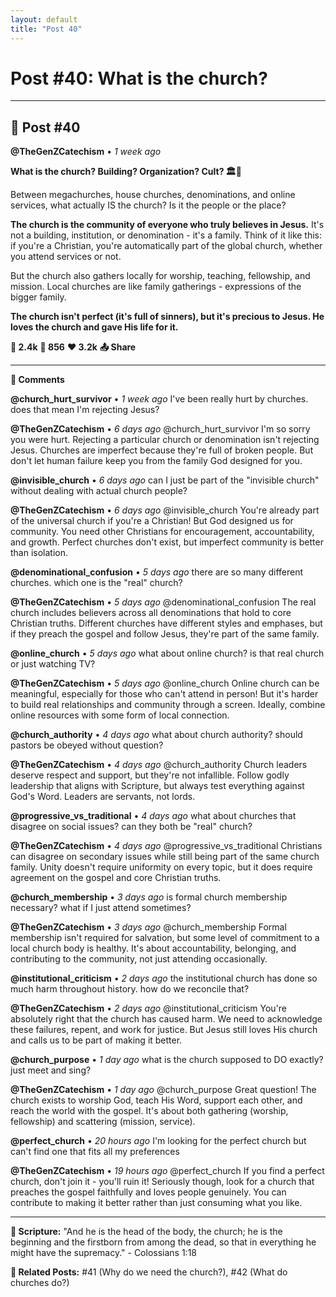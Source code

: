 ```yaml
---
layout: default
title: "Post 40"
---
```

# Post #40: What is the church?

---

## 📱 Post #40

**@TheGenZCatechism** • *1 week ago*

**What is the church? Building? Organization? Cult? 🏛️👥**

Between megachurches, house churches, denominations, and online services, what actually IS the church? Is it the people or the place?

**The church is the community of everyone who truly believes in Jesus.** It's not a building, institution, or denomination - it's a family. Think of it like this: if you're a Christian, you're automatically part of the global church, whether you attend services or not.

But the church also gathers locally for worship, teaching, fellowship, and mission. Local churches are like family gatherings - expressions of the bigger family.

**The church isn't perfect (it's full of sinners), but it's precious to Jesus. He loves the church and gave His life for it.**

**💭 2.4k** **🔄 856** **❤️ 3.2k** **📤 Share**

---

**💬 Comments**

**@church_hurt_survivor** • *1 week ago*
I've been really hurt by churches. does that mean I'm rejecting Jesus?

**@TheGenZCatechism** • *6 days ago*
@church_hurt_survivor I'm so sorry you were hurt. Rejecting a particular church or denomination isn't rejecting Jesus. Churches are imperfect because they're full of broken people. But don't let human failure keep you from the family God designed for you.

**@invisible_church** • *6 days ago*
can I just be part of the "invisible church" without dealing with actual church people?

**@TheGenZCatechism** • *6 days ago*
@invisible_church You're already part of the universal church if you're a Christian! But God designed us for community. You need other Christians for encouragement, accountability, and growth. Perfect churches don't exist, but imperfect community is better than isolation.

**@denominational_confusion** • *5 days ago*
there are so many different churches. which one is the "real" church?

**@TheGenZCatechism** • *5 days ago*
@denominational_confusion The real church includes believers across all denominations that hold to core Christian truths. Different churches have different styles and emphases, but if they preach the gospel and follow Jesus, they're part of the same family.

**@online_church** • *5 days ago*
what about online church? is that real church or just watching TV?

**@TheGenZCatechism** • *5 days ago*
@online_church Online church can be meaningful, especially for those who can't attend in person! But it's harder to build real relationships and community through a screen. Ideally, combine online resources with some form of local connection.

**@church_authority** • *4 days ago*
what about church authority? should pastors be obeyed without question?

**@TheGenZCatechism** • *4 days ago*
@church_authority Church leaders deserve respect and support, but they're not infallible. Follow godly leadership that aligns with Scripture, but always test everything against God's Word. Leaders are servants, not lords.

**@progressive_vs_traditional** • *4 days ago*
what about churches that disagree on social issues? can they both be "real" church?

**@TheGenZCatechism** • *4 days ago*
@progressive_vs_traditional Christians can disagree on secondary issues while still being part of the same church family. Unity doesn't require uniformity on every topic, but it does require agreement on the gospel and core Christian truths.

**@church_membership** • *3 days ago*
is formal church membership necessary? what if I just attend sometimes?

**@TheGenZCatechism** • *3 days ago*
@church_membership Formal membership isn't required for salvation, but some level of commitment to a local church body is healthy. It's about accountability, belonging, and contributing to the community, not just attending occasionally.

**@institutional_criticism** • *2 days ago*
the institutional church has done so much harm throughout history. how do we reconcile that?

**@TheGenZCatechism** • *2 days ago*
@institutional_criticism You're absolutely right that the church has caused harm. We need to acknowledge these failures, repent, and work for justice. But Jesus still loves His church and calls us to be part of making it better.

**@church_purpose** • *1 day ago*
what is the church supposed to DO exactly? just meet and sing?

**@TheGenZCatechism** • *1 day ago*
@church_purpose Great question! The church exists to worship God, teach His Word, support each other, and reach the world with the gospel. It's about both gathering (worship, fellowship) and scattering (mission, service).

**@perfect_church** • *20 hours ago*
I'm looking for the perfect church but can't find one that fits all my preferences

**@TheGenZCatechism** • *19 hours ago*
@perfect_church If you find a perfect church, don't join it - you'll ruin it! Seriously though, look for a church that preaches the gospel faithfully and loves people genuinely. You can contribute to making it better rather than just consuming what you like.

---

**📖 Scripture:** "And he is the head of the body, the church; he is the beginning and the firstborn from among the dead, so that in everything he might have the supremacy." - Colossians 1:18

**🔗 Related Posts:** #41 (Why do we need the church?), #42 (What do churches do?) 

